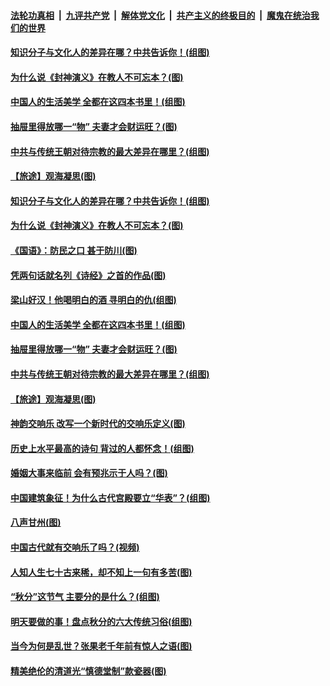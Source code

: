 ####  [法轮功真相](../../../../basic/blob/master/README.md?t=09261113) &nbsp;|&nbsp; [九评共产党](../../../../9ping.md/blob/master/README.md?t=09261113) &nbsp;|&nbsp; [解体党文化](../../../../jtdwh.md/blob/master/README.md?t=09261113)  &nbsp;|&nbsp; [共产主义的终极目的](../../../../gczydzjmd.md/blob/master/README.md?t=09261113) &nbsp;|&nbsp; [魔鬼在统治我们的世界](../../../../mgztzwmdsj.md/blob/master/README.md?t=09261113) 

#### [知识分子与文化人的差异在哪？中共告诉你！(组图)](../pages/p7/907840.md?t=09261113) 

#### [为什么说《封神演义》在教人不可忘本？(图)](../pages/p7/895258.md?t=09261113) 

#### [中国人的生活美学 全都在这四本书里！(组图)](../pages/p7/907728.md?t=09261113) 

#### [抽屉里得放哪一“物” 夫妻才会财运旺？(图)](../pages/p7/884605.md?t=09261113) 

#### [中共与传统王朝对待宗教的最大差异在哪里？(组图)](../pages/p7/908162.md?t=09261113) 

#### [【旅途】观海凝思(图)](../pages/p7/908259.md?t=09261113) 

#### [知识分子与文化人的差异在哪？中共告诉你！(组图)](../pages/p7/907840.md?t=09261113) 

#### [为什么说《封神演义》在教人不可忘本？(图)](../pages/p7/895258.md?t=09261113) 

#### [《国语》：防民之口 甚于防川(图)](../pages/p7/908124.md?t=09261113) 

#### [凭两句话就名列《诗经》之首的作品(图)](../pages/p7/905668.md?t=09261113) 

#### [梁山好汉！他喝明白的酒 寻明白的仇(组图)](../pages/p7/905441.md?t=09261113) 

#### [中国人的生活美学 全都在这四本书里！(组图)](../pages/p7/907728.md?t=09261113) 

#### [抽屉里得放哪一“物” 夫妻才会财运旺？(图)](../pages/p7/884605.md?t=09261113) 

#### [中共与传统王朝对待宗教的最大差异在哪里？(组图)](../pages/p7/908162.md?t=09261113) 

#### [【旅途】观海凝思(图)](../pages/p7/908259.md?t=09261113) 

#### [神韵交响乐 改写一个新时代的交响乐定义(图)](../pages/p7/908335.md?t=09261113) 

#### [历史上水平最高的诗句 背过的人都怀念！(组图)](../pages/p7/904926.md?t=09261113) 

#### [婚姻大事来临前 会有预兆示于人吗？(图)](../pages/p7/905083.md?t=09261113) 

#### [中国建筑象征！为什么古代宫殿要立“华表”？(组图)](../pages/p7/907440.md?t=09261113) 

#### [八声甘州(图)](../pages/p7/908205.md?t=09261113) 

#### [中国古代就有交响乐了吗？(视频)](../pages/p7/906134.md?t=09261113) 

#### [人知人生七十古来稀，却不知上一句有多苦(图)](../pages/p7/906478.md?t=09261113) 

#### [“秋分”这节气 主要分的是什么？(组图)](../pages/p7/907099.md?t=09261113) 

#### [明天要做的事！盘点秋分的六大传统习俗(组图)](../pages/p7/907100.md?t=09261113) 

#### [当今为何是乱世？张果老千年前有惊人之语(图)](../pages/p7/907732.md?t=09261113) 

#### [精美绝伦的清道光“慎德堂制”款瓷器(图)](../pages/p7/907390.md?t=09261113) 

